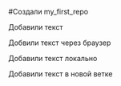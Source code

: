 ﻿#Создали my_first_repo

Добавили текст

Добвили текст через браузер

Добавили текст локально

Добавили текст в новой ветке
